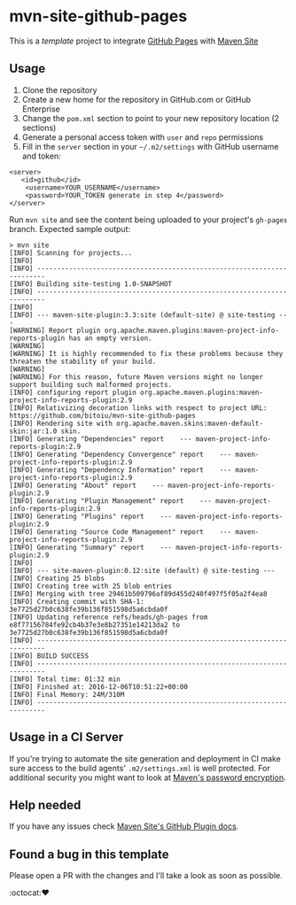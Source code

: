 # mvn-site-github-pages

This is a *template* project to integrate [GitHub Pages](https://help.github.com/articles/what-is-github-pages/) with [Maven Site](https://github.github.com/maven-plugins/site-plugin/project.html#)

## Usage

1. Clone the repository
2. Create a new home for the repository in GitHub.com or GitHub Enterprise
3. Change the `pom.xml` section to point to your new repository location (2 sections)
4. Generate a personal access token with `user` and `repo` permissions
5. Fill in the `server` section in your `~/.m2/settings` with GitHub username and token:

```
<server>
   <id>github</id>
    <username>YOUR_USERNAME</username>
    <password>YOUR_TOKEN generate in step 4</password>
</server>

```

Run `mvn site` and see the content being uploaded to your project's `gh-pages` branch. Expected sample output:

```
> mvn site       
[INFO] Scanning for projects...
[INFO]                                                                         
[INFO] ------------------------------------------------------------------------
[INFO] Building site-testing 1.0-SNAPSHOT
[INFO] ------------------------------------------------------------------------
[INFO] 
[INFO] --- maven-site-plugin:3.3:site (default-site) @ site-testing ---
[WARNING] Report plugin org.apache.maven.plugins:maven-project-info-reports-plugin has an empty version.
[WARNING] 
[WARNING] It is highly recommended to fix these problems because they threaten the stability of your build.
[WARNING] 
[WARNING] For this reason, future Maven versions might no longer support building such malformed projects.
[INFO] configuring report plugin org.apache.maven.plugins:maven-project-info-reports-plugin:2.9
[INFO] Relativizing decoration links with respect to project URL: https://github.com/bitoiu/mvn-site-github-pages
[INFO] Rendering site with org.apache.maven.skins:maven-default-skin:jar:1.0 skin.
[INFO] Generating "Dependencies" report    --- maven-project-info-reports-plugin:2.9
[INFO] Generating "Dependency Convergence" report    --- maven-project-info-reports-plugin:2.9
[INFO] Generating "Dependency Information" report    --- maven-project-info-reports-plugin:2.9
[INFO] Generating "About" report    --- maven-project-info-reports-plugin:2.9
[INFO] Generating "Plugin Management" report    --- maven-project-info-reports-plugin:2.9
[INFO] Generating "Plugins" report    --- maven-project-info-reports-plugin:2.9
[INFO] Generating "Source Code Management" report    --- maven-project-info-reports-plugin:2.9
[INFO] Generating "Summary" report    --- maven-project-info-reports-plugin:2.9
[INFO] 
[INFO] --- site-maven-plugin:0.12:site (default) @ site-testing ---
[INFO] Creating 25 blobs
[INFO] Creating tree with 25 blob entries
[INFO] Merging with tree 29461b509796af89d455d240f497f5f05a2f4ea8
[INFO] Creating commit with SHA-1: 3e7725d27b0c638fe39b136f851598d5a6cbda0f
[INFO] Updating reference refs/heads/gh-pages from e8f77156784fe92cb4b37e3e8b27351e14213da2 to 3e7725d27b0c638fe39b136f851598d5a6cbda0f
[INFO] ------------------------------------------------------------------------
[INFO] BUILD SUCCESS
[INFO] ------------------------------------------------------------------------
[INFO] Total time: 01:32 min
[INFO] Finished at: 2016-12-06T10:51:22+00:00
[INFO] Final Memory: 24M/310M
[INFO] ------------------------------------------------------------------------
```

## Usage in a CI Server

If you're trying to automate the site generation and deployment in CI make sure access to the build agents' `.m2/settings.xml` is well protected. For additional security you might want to look at [Maven's password encryption](https://maven.apache.org/guides/mini/guide-encryption.html).

## Help needed

If you have any issues check [Maven Site's GitHub Plugin docs](https://github.github.com/maven-plugins/site-plugin/project.html#).

## Found a bug in this template

Please open a PR with the changes and I'll take a look as soon as possible.

:octocat::heart:
